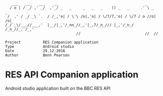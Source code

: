 ```

   ___   ___   ___    __                                       _        
  / o | / _/ ,' _/  ,'_/ _   _     _   _   _    () _   _     .' \ _   _
 /  ,' / _/ _\ `.  / /_,'o| / \'\ /o|,'o| / \/7/7,'o| / \/7 / o //o| /o|
/_/`_\/___//___,'  |__/|_,'/_nn_//_,'|_,7/_n_/// |_,'/_n_/ /_n_//_,'/_,'
                                //                             //  //   

Project          RES Companion application
Type             Android studio
Date             29.12.2016
Author           Benn Pearson

```

# RES API Companion application
Android studio application built on the BBC RES API 
